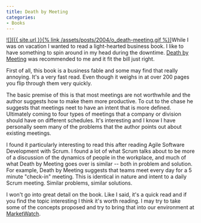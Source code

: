 ```yaml
---
title: Death by Meeting
categories:
- Books
---
```


[![]({{ site.url }}{% link /assets/posts/2004/o_death-meeting.gif %})](http://www.amazon.com/dp/0787968056/)While I was on vacation I wanted to read a light-hearted business book. I like to have something to spin around in my head during the downtime. [Death by Meeting](http://www.amazon.com/dp/0787968056/) was recommended to me and it fit the bill just right.

First of all, this book is a business fable and some may find that really annoying. It's a very fast read. Even though it weighs in at over 200 pages you flip through them very quickly.

The basic premise of this is that most meetings are not worthwhile and the author suggests how to make them more productive. To cut to the chase he suggests that meetings neet to have an intent that is more defined. Ultimately coming to four types of meetings that a company or division should have on different schedules. It's interesting and I know I have personally seem many of the problems that the author points out about existing meetings.

I found it particularly interesting to read this after reading Agile Software Development with Scrum. I found a lot of what Scrum talks about to be more of a discussion of the dynamics of people in the workplace, and much of what Death by Meeting goes over is similar -- both in problem and solution. For example, Death by Meeting suggests that teams meet every day for a 5 minute "check-in" meeting. This is identical in nature and intent to a daily Scrum meeting. Similar problems, similar solutions.

I won't go into great detail on the book. Like I said, it's a quick read and if you find the topic interesting I think it's worth reading. I may try to take some of the concepts proposed and try to bring that into our environment at [MarketWatch](http://www.marketwatch.com/).
